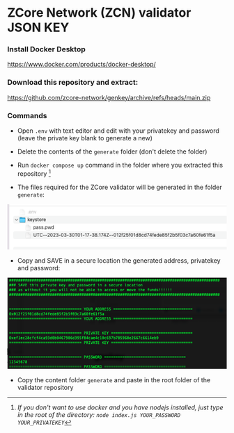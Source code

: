 # ZCore Network (ZCN) validator JSON KEY

### Install Docker Desktop
https://www.docker.com/products/docker-desktop/

### Download this repository and extract:
https://github.com/zcore-network/genkey/archive/refs/heads/main.zip

### Commands
- Open ```.env``` with text editor and edit with your privatekey and password (leave the private key blank to generate a new)

- Delete the contents of the ```generate``` folder (don't delete the folder)

- Run ```docker compose up``` command in the folder where you extracted this repository [^1]

[^1]: _If you don't want to use docker and you have nodejs installed, just type in the root of the directory: ```node index.js YOUR_PASSWORD YOUR_PRIVATEKEY```_


- The files required for the ZCore validator will be generated in the folder ```generate```:

![address](https://github.com/zcore-network/genkey/raw/main/images/generate.png)

- Copy and SAVE in a secure location the generated address, privatekey and password:

![address](https://github.com/zcore-network/genkey/raw/main/images/docker.png)

- Copy the content folder ```generate``` and paste in the root folder of the validator repository